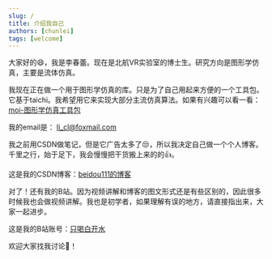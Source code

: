 ```yaml
---
slug: /
title: 介绍我自己
authors: [chunlei]
tags: [welcome]
---
```


大家好的😄，我是李春蕾。现在是北航VR实验室的博士生。研究方向是图形学仿真，主要是流体仿真。

我现在正在做一个用于图形学仿真的库。只是为了自己用起来方便的一个工具包。它基于taichi。我希望用它来实现大部分主流仿真算法。如果有兴趣可以看一看：
[moi-图形学仿真工具包](https://github.com/chunleili/moi)

我的email是： li_cl@foxmail.com

我之前用CSDN做笔记，但是它广告太多了😒，所以我决定自己做一个个人博客。千里之行，始于足下，我会慢慢把干货搬上来的的👍。

这是我的CSDN博客：[beidou111的博客](https://blog.csdn.net/weixin_43940314?spm=1011.2415.3001.5343)

对了！还有我的B站。因为视频讲解和博客的图文形式还是有些区别的，因此很多时候我也会做视频讲解。我也是初学者，如果理解有误的地方，请直接指出来，大家一起进步。

这是我的B站账号：[只喝白开水](https://space.bilibili.com/2411870/)

欢迎大家找我讨论👏！